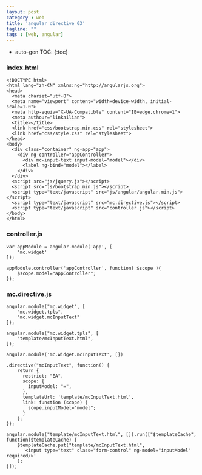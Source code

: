 ```yaml
---
layout: post
category : web
title: 'angular directive 03'
tagline: ""
tags : [web, angular]
--- 
```


* auto-gen TOC:
{:toc}

### index.html

	<!DOCTYPE html>
	<html lang="zh-CN" xmlns:ng="http://angularjs.org">
	<head>
	  <meta charset="utf-8">
	  <meta name="viewport" content="width=device-width, initial-scale=1.0">
	  <meta http-equiv="X-UA-Compatible" content="IE=edge,chrome=1">
	  <meta authour="linkailian">
	  <title></title>
	  <link href="css/bootstrap.min.css" rel="stylesheet">
	  <link href="css/style.css" rel="stylesheet">
	</head>
	<body>
	  <div class="container" ng-app="app">
	    <div ng-controller="appController">
	      <div mc-input-text input-model="model"></div>
	      <label ng-bind="model"></label>
	    </div>
	  </div>    
	  <script src="js/jquery.js"></script>
	  <script src="js/bootstrap.min.js"></script>
	  <script type="text/javascript" src="js/angular/angular.min.js"></script>
	  <script type="text/javascript" src="mc.directive.js"></script>
	  <script type="text/javascript" src="controller.js"></script>
	</body>
	</html>

<!--break-->	

### controller.js

	var appModule = angular.module('app', [
		'mc.widget'
	]);

	appModule.controller('appController', function( $scope ){
		$scope.model="appController";
	});

### mc.directive.js

	angular.module("mc.widget", [
		"mc.widget.tpls",
		"mc.widget.mcInputText"
	]);

	angular.module("mc.widget.tpls", [
		"template/mcInputText.html",
	]);

	angular.module('mc.widget.mcInputText', [])

	.directive("mcInputText", function() {
		return {
		  restrict: "EA",
		  scope: {
		    inputModel: "=",
		  },
		  templateUrl: 'template/mcInputText.html',
		  link: function (scope) {
		    scope.inputModel="model";
		  }
		};
	});

	angular.module("template/mcInputText.html", []).run(["$templateCache", function($templateCache) {
		$templateCache.put("template/mcInputText.html",
		  '<input type="text" class="form-control" ng-model="inputModel" required/>'
		);
	}]);